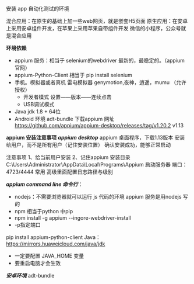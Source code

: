 安装 app 自动化测试的环境

混合应用：在原生的基础上加一些web网页，就是嵌套H5页面
原生应用：在安卓上采用安卓组件开发，在苹果上采用苹果自带组件开发
微信的小程序，公众号就是混合应用

**环境依赖**
- appium 服务：相当于 selenium的webdriver 最新的，最稳定的。（appium官网）
- appium-Python-Client 相当于 pip install selenium
- 手机。模拟器或者真机 雷电模拟器 genymotion,夜神，逍遥，mumu （允许授权）
  - 开发者模式  设置——版本——连续点击
  - USB调试模式
- Java jdk 1.8 + 64位
- Android 环境 adt-bundle
下载appium 网址 
https://github.com/appium/appium-desktop/releases/tag/v1.20.2
v1.13

**appium 安装注意事项**
*****appium desktop*****
appium 桌面程序，下载1.13版本
安装给用户，而不是所有用户（记住安装位置）
确认安装成功，能够正常启动

注意事项
1、给当前用户安装
2、记住appium 安装目录 
C:\Users\Administrator\AppData\Local\Programs\Appium
启动服务器
端口：4723/4444 常用
高级里面配置日志路径与级别

*****appium command line 命令行*****：
- nodejs：不需要浏览器就可以运行 js 代码的环境  appium 服务是用nodejs 写的
- npm 相当于python 中pip
- npm install -g appium --ingore-webdriver-install
- -p指定端口

pip install appium-python-client
Java： https://mirrors.huaweicloud.com/java/jdk
- 一定要配置 JAVA_HOME 变量
- 要重启电脑才会生效

*****安卓环境*****
adt-bundle 
